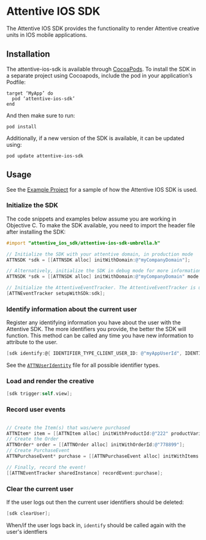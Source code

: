 # Attentive IOS SDK

The Attentive IOS SDK provides the functionality to render Attentive creative units in IOS mobile applications.


## Installation

The attentive-ios-sdk is available through [CocoaPods](https://cocoapods.org). To install the SDK in a separate project using Cocoapods, include the pod in your application’s Podfile:

```
target ‘MyApp’ do
  pod ‘attentive-ios-sdk’
end
```

And then make sure to run:

```
pod install
```

Additionally, if a new version of the SDK is available, it can be updated using:
```
pod update attentive-ios-sdk
```

## Usage
See the [Example Project](https://github.com/attentive-mobile/attentive-ios-sdk/tree/main/Example) for a sample of how the Attentive
IOS SDK is used.


### Initialize the SDK

The code snippets and examples below assume you are working in Objective C. To make the SDK available, you need to import the header
file after installing the SDK:
```objectiveC
#import "attentive_ios_sdk/attentive-ios-sdk-umbrella.h"
```

```objectiveC
// Initialize the SDK with your attentive domain, in production mode
ATTNSDK *sdk = [[ATTNSDK alloc] initWithDomain:@"myCompanyDomain"];

// Alternatively, initialize the SDK in debug mode for more information about your creative and filtering rules
ATTNSDK *sdk = [[ATTNSDK alloc] initWithDomain:@"myCompanyDomain" mode:@"debug"];

// Initialize the AttentiveEventTracker. The AttentiveEventTracker is used to send user events (e.g. a Purchase) to Attentive. It must be setup before it can be used to send events.
[ATTNEventTracker setupWithSDk:sdk];
```

### Identify information about the current user

Register any identifying information you have about the user with the Attentive SDK. The more identifiers you provide, the better the
SDK will function. This method can be called any time you have new information to attribute to the user.

```objectiveC
[sdk identify:@{ IDENTIFIER_TYPE_CLIENT_USER_ID: @"myAppUserId", IDENTIFIER_TYPE_PHONE: @"+15556667777"}];
```

See the [`ATTNUserIdentity`](Creative/ATTNUserIdentity.m) file for all possible identifier types.


### Load and render the creative

```objectiveC
[sdk trigger:self.view];
```

### Record user events

```objectiveC

// Create the Item(s) that was/were purchased
ATTNItem* item = [[ATTNItem alloc] initWithProductId:@"222" productVariantId:@"55555" price:[[ATTNPrice alloc] initWithPrice:[[NSDecimalNumber alloc] initWithString:@"15.99"] currency:@"USD"]];
// Create the Order
ATTNOrder* order = [[ATTNOrder alloc] initWithOrderId:@"778899"];
// Create PurchaseEvent
ATTNPurchaseEvent* purchase = [[ATTNPurchaseEvent alloc] initWithItems:@[item] order:order];

// Finally, record the event!
[[ATTNEventTracker sharedInstance] recordEvent:purchase];
```

### Clear the current user

If the user logs out then the current user identifiers should be deleted:

```objectiveC
[sdk clearUser];
```

When/if the user logs back in, `identify` should be called again with the user's identfiers
